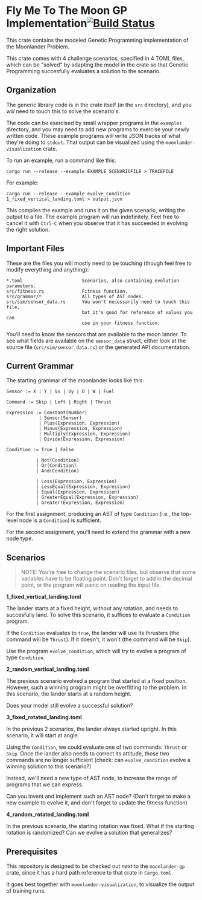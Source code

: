 Fly Me To The Moon GP Implementation[![Build Status](https://travis-ci.org/darwins-challenge/moonlander-ast.svg?branch=master)](https://travis-ci.org/darwins-challenge/moonlander-ast)
====================================

This crate contains the modeled Genetic Programming implementation of the
Moonlander Problem.

This crate comes with 4 challenge scenarios, specified in 4 TOML files, which
can be "solved" by adapting the model in the crate so that Genetic Programming
succesfully evaluates a solution to the scenario.

Organization
------------

The generic library code is in the crate itself (in the `src` directory),
and you _will_ need to touch this to solve the scenario's.

The code can be exercised by small wrapper programs in the `examples` directory,
and you may need to add new programs to exercise your newly written code. These
example programs will write JSON traces of what they're doing to `stdout`. That
output can be visualized using the `moonlander-visualization` crate.

To run an example, run a command like this:

    cargo run --release --example EXAMPLE SCENARIOFILE > TRACEFILE

For example:

    cargo run --release --example evolve_condition 1_fixed_vertical_landing.toml > output.json

This compiles the example and runs it on the given scenario, writing the output
to a file. The example program will run indefinitely. Feel free to cancel it
with `Ctrl-C` when you observe that it has succeeded in evolving the right
solution.

Important Files
---------------

These are the files you will mostly need to be touching (though feel free
to modify everything and anything):

    *.toml                      Scenarios, also containing evolution parameters.
    src/fitness.rs              Fitness function.
    src/grammar/*               All types of AST nodes.
    src/sim/sensor_data.rs      You won't necessarily need to touch this file,
                                but it's good for reference of values you can
                                use in your fitness function.

You'll need to know the sensors that are available to the moon lander. To see
what fields are available on the `sensor_data` struct, either look at the source
file (`src/sim/sensor_data.rs`) or the generated API documentation.

Current Grammar
---------------

The starting grammar of the moonlander looks like this:

    Sensor := X | Y | Vx | Vy | O | W | Fuel

    Command := Skip | Left | Right | Thrust

    Expression := Constant(Number)
                | Sensor(Sensor)
                | Plus(Expression, Expression)
                | Minus(Expression, Expression)
                | Multiply(Expression, Expression)
                | Divide(Expression, Expression)

    Condition := True | False

               | Not(Condition)
               | Or(Condition)
               | And(Condition)

               | Less(Expression, Expression)
               | LessEqual(Expression, Expression)
               | Equal(Expression, Expression)
               | GreaterEqual(Expression, Expression)
               | Greater(Expression, Expression)

For the first assignment, producing an AST of type `Condition` (i.e.,
the top-level node is a `Condition`) is sufficient.

For the second assignment, you'll need to extend the grammar with a new
node type.

Scenarios
---------

> NOTE: You're free to change the scenario files, but observe that some variables
> have to be floating point. Don't forget to add in the decimal point, or the
> program will panic on reading the input file.

**1_fixed_vertical_landing.toml**

The lander starts at a fixed height, without any rotation, and needs to
succesfully land. To solve this scenario, it suffices to evaluate a `Condition`
program.

If the `Condition` evaluates to `true`, the lander will use its thrusters (the
command will be `Thrust`). If it doesn't, it won't (the command will be `Skip`).

Use the program `evolve_condition`, which will try to evolve a program of type
`Condition`.

**2_random_vertical_landing.toml**

The previous scenario evolved a program that started at a fixed position.
However, such a winning program might be overfitting to the problem. In this
scenario, the lander starts at a random height.

Does your model still evolve a successful solution?

**3_fixed_rotated_landing.toml**

In the previous 2 scenarios, the lander always started upright. In this
scenario, it will start at angle.

Using the `Condition`, we could evaluate one of two commands: `Thrust` or
`Skip`. Once the lander also needs to correct its attitude, those two
commands are no longer sufficient (check: can `evolve_condition` evolve
a winning solution to this scenario?)

Instead, we'll need a new type of AST node, to increase the range of
programs that we can express.

Can you invent and implement such an AST node? (Don't forget to make a new
example to evolve it, and don't forget to update the fitness function)

**4_random_rotated_landing.toml**

In the previous scenario, the starting rotation was fixed. What if the
starting rotation is randomized? Can we evolve a solution that generalizes?

Prerequisites
-------------

This repository is designed to be checked out _next_ to the `moonlander-gp`
crate, since it has a hard path reference to that crate in `Cargo.toml`.

It goes best together with `moonlander-visualization`, to visualize the output
of training runs.
